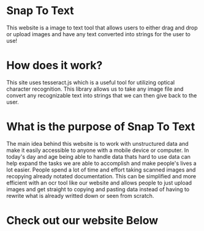 <h1>Snap To Text</h1>
<p>This website is a image to text tool that allows users to either drag and drop or upload images and have any text converted into strings for the user to use!</p>
<h1>How does it work?</h1>
<p>This site uses tesseract.js which is a useful tool for utilizing optical character recognition. This library allows us to take any image file and convert any recognizable text into strings that we can then give back to the user.</p>
<h1>What is the purpose of Snap To Text</h1>
<p>The main idea behind this website is to work with unstructured data and make it easily accessible to anyone with a mobile device or computer. In today's day and age being able to handle data thats hard to use data can help expand the tasks we are able to accomplish and make people's lives a lot easier. People spend a lot of time and effort taking scanned images and recopying already notated documentation. This can be simplified and more efficient with an ocr tool like our website and allows people to just upload images and get straight to copying and pasting data instead of having to rewrite what is already writted down or seen from scratch. </p>
<h1>Check out our website Below</h1>
